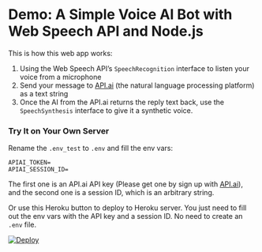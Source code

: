 # Demo: A Simple Voice AI Bot with Web Speech API and Node.js

This is how this web app works:

1. Using the Web Speech API’s `SpeechRecognition` interface to listen your voice from a microphone
2. Send your message to [API.ai](https://api.ai) (the natural language processing platform) as a text string
3. Once the AI from the API.ai returns the reply text back, use the `SpeechSynthesis` interface to give it a synthetic voice.




### Try It on Your Own Server

Rename the `.env_test` to `.env` and fill the env vars:

```
APIAI_TOKEN=
APIAI_SESSION_ID=
```

The first one is an API.ai API key (Please get one by sign up with [API.ai](https://api.ai)), and the second one is a session ID, which is an arbitrary string.

Or use this Heroku button to deploy to Heroku server. You just need to fill out the env vars with the API key and a session ID. No need to create an `.env` file.

[![Deploy](https://www.herokucdn.com/deploy/button.svg)](https://heroku.com/deploy?template=https://github.com/girliemac/web-speech-ai)



